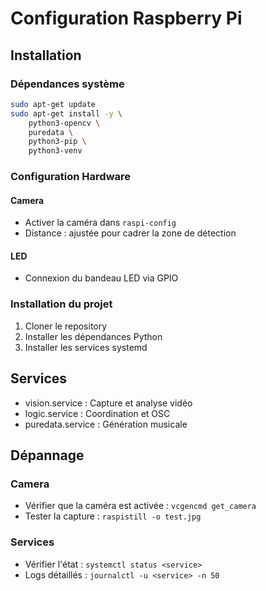 # Configuration Raspberry Pi

## Installation

### Dépendances système
```bash
sudo apt-get update
sudo apt-get install -y \
    python3-opencv \
    puredata \
    python3-pip \
    python3-venv
```

### Configuration Hardware

#### Camera
- Activer la caméra dans `raspi-config`
- Distance : ajustée pour cadrer la zone de détection

#### LED
- Connexion du bandeau LED via GPIO

### Installation du projet
1. Cloner le repository
2. Installer les dépendances Python
3. Installer les services systemd

## Services
- vision.service : Capture et analyse vidéo
- logic.service : Coordination et OSC
- puredata.service : Génération musicale

## Dépannage

### Camera
- Vérifier que la caméra est activée : `vcgencmd get_camera`
- Tester la capture : `raspistill -o test.jpg`

### Services
- Vérifier l'état : `systemctl status <service>`
- Logs détaillés : `journalctl -u <service> -n 50`